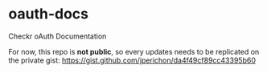 # oauth-docs
Checkr oAuth Documentation

For now, this repo is **not public**, so every updates needs to be replicated on the private gist: https://gist.github.com/jperichon/da4f49cf89cc43395b60
